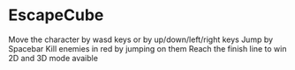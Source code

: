 # EscapeCube
Move the character by wasd keys or by up/down/left/right keys
Jump by Spacebar
Kill enemies in red by jumping on them
Reach the finish line to win
2D and 3D mode avaible 
